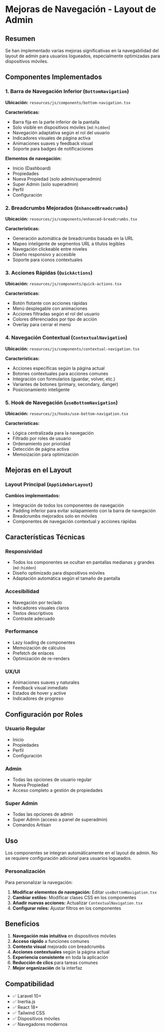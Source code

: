 # Mejoras de Navegación - Layout de Admin

## Resumen

Se han implementado varias mejoras significativas en la navegabilidad del layout de admin para usuarios logueados, especialmente optimizadas para dispositivos móviles.

## Componentes Implementados

### 1. Barra de Navegación Inferior (`BottomNavigation`)

**Ubicación:** `resources/js/components/bottom-navigation.tsx`

**Características:**
- Barra fija en la parte inferior de la pantalla
- Solo visible en dispositivos móviles (`md:hidden`)
- Navegación adaptativa según el rol del usuario
- Indicadores visuales de página activa
- Animaciones suaves y feedback visual
- Soporte para badges de notificaciones

**Elementos de navegación:**
- Inicio (Dashboard)
- Propiedades
- Nueva Propiedad (solo admin/superadmin)
- Super Admin (solo superadmin)
- Perfil
- Configuración

### 2. Breadcrumbs Mejorados (`EnhancedBreadcrumbs`)

**Ubicación:** `resources/js/components/enhanced-breadcrumbs.tsx`

**Características:**
- Generación automática de breadcrumbs basada en la URL
- Mapeo inteligente de segmentos URL a títulos legibles
- Navegación clickeable entre niveles
- Diseño responsivo y accesible
- Soporte para iconos contextuales

### 3. Acciones Rápidas (`QuickActions`)

**Ubicación:** `resources/js/components/quick-actions.tsx`

**Características:**
- Botón flotante con acciones rápidas
- Menú desplegable con animaciones
- Acciones filtradas según el rol del usuario
- Colores diferenciados por tipo de acción
- Overlay para cerrar el menú

### 4. Navegación Contextual (`ContextualNavigation`)

**Ubicación:** `resources/js/components/contextual-navigation.tsx`

**Características:**
- Acciones específicas según la página actual
- Botones contextuales para acciones comunes
- Integración con formularios (guardar, volver, etc.)
- Variantes de botones (primary, secondary, danger)
- Posicionamiento inteligente

### 5. Hook de Navegación (`useBottomNavigation`)

**Ubicación:** `resources/js/hooks/use-bottom-navigation.tsx`

**Características:**
- Lógica centralizada para la navegación
- Filtrado por roles de usuario
- Ordenamiento por prioridad
- Detección de página activa
- Memoización para optimización

## Mejoras en el Layout

### Layout Principal (`AppSidebarLayout`)

**Cambios implementados:**
- Integración de todos los componentes de navegación
- Padding inferior para evitar solapamiento con la barra de navegación
- Breadcrumbs mejorados solo en móviles
- Componentes de navegación contextual y acciones rápidas

## Características Técnicas

### Responsividad
- Todos los componentes se ocultan en pantallas medianas y grandes (`md:hidden`)
- Diseño optimizado para dispositivos móviles
- Adaptación automática según el tamaño de pantalla

### Accesibilidad
- Navegación por teclado
- Indicadores visuales claros
- Textos descriptivos
- Contraste adecuado

### Performance
- Lazy loading de componentes
- Memoización de cálculos
- Prefetch de enlaces
- Optimización de re-renders

### UX/UI
- Animaciones suaves y naturales
- Feedback visual inmediato
- Estados de hover y active
- Indicadores de progreso

## Configuración por Roles

### Usuario Regular
- Inicio
- Propiedades
- Perfil
- Configuración

### Admin
- Todas las opciones de usuario regular
- Nueva Propiedad
- Acceso completo a gestión de propiedades

### Super Admin
- Todas las opciones de admin
- Super Admin (acceso a panel de superadmin)
- Comandos Artisan

## Uso

Los componentes se integran automáticamente en el layout de admin. No se requiere configuración adicional para usuarios logueados.

### Personalización

Para personalizar la navegación:

1. **Modificar elementos de navegación:** Editar `useBottomNavigation.tsx`
2. **Cambiar estilos:** Modificar clases CSS en los componentes
3. **Añadir nuevas acciones:** Actualizar `ContextualNavigation.tsx`
4. **Configurar roles:** Ajustar filtros en los componentes

## Beneficios

1. **Navegación más intuitiva** en dispositivos móviles
2. **Acceso rápido** a funciones comunes
3. **Contexto visual** mejorado con breadcrumbs
4. **Acciones contextuales** según la página actual
5. **Experiencia consistente** en toda la aplicación
6. **Reducción de clics** para tareas comunes
7. **Mejor organización** de la interfaz

## Compatibilidad

- ✅ Laravel 10+
- ✅ Inertia.js
- ✅ React 18+
- ✅ Tailwind CSS
- ✅ Dispositivos móviles
- ✅ Navegadores modernos
